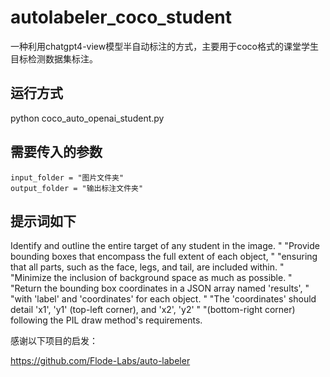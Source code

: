 # autolabeler_coco_student
一种利用chatgpt4-view模型半自动标注的方式，主要用于coco格式的课堂学生目标检测数据集标注。

## 运行方式 

python coco_auto_openai_student.py 

## 需要传入的参数

    input_folder = "图片文件夹"
    output_folder = "输出标注文件夹"
    
## 提示词如下

Identify and outline the entire target of any student in the image. "
        "Provide bounding boxes that encompass the full extent of each object, "
        "ensuring that all parts, such as the face, legs, and tail, are included within. "
        "Minimize the inclusion of background space as much as possible. "
        "Return the bounding box coordinates in a JSON array named 'results', "
        "with 'label' and 'coordinates' for each object. "
        "The 'coordinates' should detail 'x1', 'y1' (top-left corner), and 'x2', 'y2' "
        "(bottom-right corner) following the PIL draw method's requirements.




感谢以下项目的启发：

https://github.com/Flode-Labs/auto-labeler

